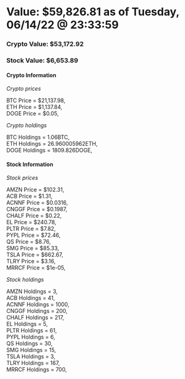 # Value: $59,826.81 as of Tuesday, 06/14/22 @ 23:33:59 

### Crypto Value: $53,172.92

### Stock Value: $6,653.89

#### Crypto Information 
*Crypto prices* 

BTC Price = $21,137.98,  
ETH Price = $1,137.84,  
DOGE Price = $0.05,  


*Crypto holdings* 

BTC Holdings = 1.06BTC,  
ETH Holdings = 26.960005962ETH,  
DOGE Holdings = 1809.826DOGE,  


#### Stock Information 

*Stock prices* 

AMZN Price = $102.31,  
ACB Price = $1.31,  
ACNNF Price = $0.0316,  
CNGGF Price = $0.1987,  
CHALF Price = $0.22,  
EL Price = $240.78,  
PLTR Price = $7.82,  
PYPL Price = $72.46,  
QS Price = $8.76,  
SMG Price = $85.33,  
TSLA Price = $662.67,  
TLRY Price = $3.16,  
MRRCF Price = $1e-05,  


*Stock holdings* 

AMZN Holdings = 3,  
ACB Holdings = 41,  
ACNNF Holdings = 1000,  
CNGGF Holdings = 200,  
CHALF Holdings = 217,  
EL Holdings = 5,  
PLTR Holdings = 61,  
PYPL Holdings = 6,  
QS Holdings = 30,  
SMG Holdings = 15,  
TSLA Holdings = 3,  
TLRY Holdings = 167,  
MRRCF Holdings = 700,  


